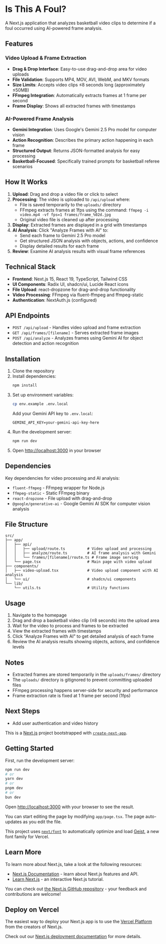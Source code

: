 # Is This A Foul?

A Next.js application that analyzes basketball video clips to determine if a foul occurred using AI-powered frame analysis.

## Features

### Video Upload & Frame Extraction

- **Drag & Drop Interface**: Easy-to-use drag-and-drop area for video uploads
- **File Validation**: Supports MP4, MOV, AVI, WebM, and MKV formats
- **Size Limits**: Accepts video clips ≤8 seconds long (approximately ≤50MB)
- **FFmpeg Integration**: Automatically extracts frames at 1 frame per second
- **Frame Display**: Shows all extracted frames with timestamps

### AI-Powered Frame Analysis

- **Gemini Integration**: Uses Google's Gemini 2.5 Pro model for computer vision
- **Action Recognition**: Describes the primary action happening in each frame
- **Structured Output**: Returns JSON-formatted analysis for easy processing
- **Basketball-Focused**: Specifically trained prompts for basketball referee scenarios

## How It Works

1. **Upload**: Drag and drop a video file or click to select
2. **Processing**: The video is uploaded to `/api/upload` where:
   - File is saved temporarily to the `uploads/` directory
   - FFmpeg extracts frames at 1fps using the command: `ffmpeg -i video.mp4 -vf fps=1 frames/frame_%02d.jpg`
   - Original video file is cleaned up after processing
3. **Display**: Extracted frames are displayed in a grid with timestamps
4. **AI Analysis**: Click "Analyze Frames with AI" to:
   - Send each frame to Gemini 2.5 Pro model
   - Get structured JSON analysis with objects, actions, and confidence
   - Display detailed results for each frame
5. **Review**: Examine AI analysis results with visual frame references

## Technical Stack

- **Frontend**: Next.js 15, React 19, TypeScript, Tailwind CSS
- **UI Components**: Radix UI, shadcn/ui, Lucide React icons
- **File Upload**: react-dropzone for drag-and-drop functionality
- **Video Processing**: FFmpeg via fluent-ffmpeg and ffmpeg-static
- **Authentication**: NextAuth.js (configured)

## API Endpoints

- `POST /api/upload` - Handles video upload and frame extraction
- `GET /api/frames/[filename]` - Serves extracted frame images
- `POST /api/analyze` - Analyzes frames using Gemini AI for object detection and action recognition

## Installation

1. Clone the repository
2. Install dependencies:
   ```bash
   npm install
   ```
3. Set up environment variables:
   ```bash
   cp env.example .env.local
   ```
   Add your Gemini API key to `.env.local`:
   ```
   GEMINI_API_KEY=your-gemini-api-key-here
   ```
4. Run the development server:
   ```bash
   npm run dev
   ```
5. Open [http://localhost:3000](http://localhost:3000) in your browser

## Dependencies

Key dependencies for video processing and AI analysis:

- `fluent-ffmpeg` - FFmpeg wrapper for Node.js
- `ffmpeg-static` - Static FFmpeg binary
- `react-dropzone` - File upload with drag-and-drop
- `@google/generative-ai` - Google Gemini AI SDK for computer vision analysis

## File Structure

```
src/
├── app/
│   ├── api/
│   │   ├── upload/route.ts          # Video upload and processing
│   │   ├── analyze/route.ts         # AI frame analysis with Gemini
│   │   └── frames/[filename]/route.ts # Frame image serving
│   └── page.tsx                     # Main page with video upload
├── components/
│   ├── video-upload.tsx             # Video upload component with AI analysis
│   └── ui/                          # shadcn/ui components
└── lib/
    └── utils.ts                     # Utility functions
```

## Usage

1. Navigate to the homepage
2. Drag and drop a basketball video clip (≤8 seconds) into the upload area
3. Wait for the video to process and frames to be extracted
4. View the extracted frames with timestamps
5. Click "Analyze Frames with AI" to get detailed analysis of each frame
6. Review the AI analysis results showing objects, actions, and confidence levels

## Notes

- Extracted frames are stored temporarily in the `uploads/frames/` directory
- The `uploads/` directory is gitignored to prevent committing uploaded files
- FFmpeg processing happens server-side for security and performance
- Frame extraction rate is fixed at 1 frame per second (1fps)

## Next Steps

- Add user authentication and video history

This is a [Next.js](https://nextjs.org) project bootstrapped with [`create-next-app`](https://nextjs.org/docs/app/api-reference/cli/create-next-app).

## Getting Started

First, run the development server:

```bash
npm run dev
# or
yarn dev
# or
pnpm dev
# or
bun dev
```

Open [http://localhost:3000](http://localhost:3000) with your browser to see the result.

You can start editing the page by modifying `app/page.tsx`. The page auto-updates as you edit the file.

This project uses [`next/font`](https://nextjs.org/docs/app/building-your-application/optimizing/fonts) to automatically optimize and load [Geist](https://vercel.com/font), a new font family for Vercel.

## Learn More

To learn more about Next.js, take a look at the following resources:

- [Next.js Documentation](https://nextjs.org/docs) - learn about Next.js features and API.
- [Learn Next.js](https://nextjs.org/learn) - an interactive Next.js tutorial.

You can check out [the Next.js GitHub repository](https://github.com/vercel/next.js) - your feedback and contributions are welcome!

## Deploy on Vercel

The easiest way to deploy your Next.js app is to use the [Vercel Platform](https://vercel.com/new?utm_medium=default-template&filter=next.js&utm_source=create-next-app&utm_campaign=create-next-app-readme) from the creators of Next.js.

Check out our [Next.js deployment documentation](https://nextjs.org/docs/app/building-your-application/deploying) for more details.
